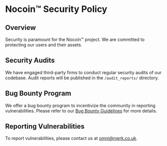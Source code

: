 # Nocoin™ Security Policy

## Overview
Security is paramount for the Nocoin™ project. We are committed to protecting our users and their assets.

## Security Audits
We have engaged third-party firms to conduct regular security audits of our codebase. Audit reports will be published in the `/audit_reports/` directory.

## Bug Bounty Program
We offer a bug bounty program to incentivize the community in reporting vulnerabilities. Please refer to our [Bug Bounty Guidelines](bug_bounty.md) for more details.

## Reporting Vulnerabilities
To report vulnerabilities, please contact us at [omni@nwrk.co.uk](mailto:omni@nwrk.co.uk).

